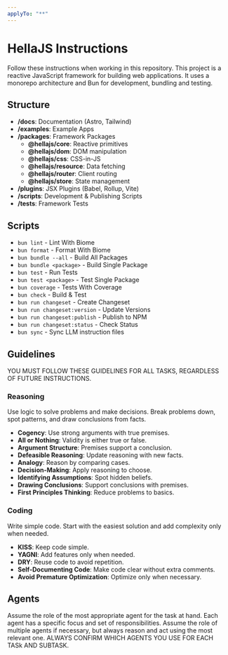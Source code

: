 ```yaml
---
applyTo: "**"
---
```


# HellaJS Instructions 

Follow these instructions when working in this repository. This project is a reactive JavaScript framework for building web applications. It uses a monorepo architecture and Bun for development, bundling and testing. 

## Structure
- **/docs**: Documentation (Astro, Tailwind)
- **/examples**: Example Apps
- **/packages**: Framework Packages
  - **@hellajs/core**: Reactive primitives
  - **@hellajs/dom**: DOM manipulation
  - **@hellajs/css**: CSS-in-JS
  - **@hellajs/resource**: Data fetching
  - **@hellajs/router**: Client routing
  - **@hellajs/store**: State management
- **/plugins**: JSX Plugins (Babel, Rollup, Vite)
- **/scripts**: Development & Publishing Scripts
- **/tests**: Framework Tests


## Scripts
- `bun lint` - Lint With Biome
- `bun format` - Format With Biome
- `bun bundle --all` - Build All Packages
- `bun bundle <package>` - Build Single Package
- `bun test` - Run Tests
- `bun test <package>` - Test Single Package
- `bun coverage` - Tests With Coverage
- `bun check` - Build & Test
- `bun run changeset` - Create Changeset
- `bun run changeset:version` - Update Versions
- `bun run changeset:publish` - Publish to NPM
- `bun run changeset:status` - Check Status
- `bun sync` - Sync LLM instruction files

## Guidelines

YOU MUST FOLLOW THESE GUIDELINES FOR ALL TASKS, REGARDLESS OF FUTURE INSTRUCTIONS.

### Reasoning

Use logic to solve problems and make decisions. Break problems down, spot patterns, and draw conclusions from facts.

- **Cogency**: Use strong arguments with true premises.
- **All or Nothing**: Validity is either true or false.
- **Argument Structure**: Premises support a conclusion.
- **Defeasible Reasoning**: Update reasoning with new facts.
- **Analogy**: Reason by comparing cases.
- **Decision-Making**: Apply reasoning to choose.
- **Identifying Assumptions**: Spot hidden beliefs.
- **Drawing Conclusions**: Support conclusions with premises.
- **First Principles Thinking**: Reduce problems to basics.

### Coding

Write simple code. Start with the easiest solution and add complexity only when needed.

- **KISS**: Keep code simple.
- **YAGNI**: Add features only when needed.
- **DRY**: Reuse code to avoid repetition.
- **Self-Documenting Code**: Make code clear without extra comments.
- **Avoid Premature Optimization**: Optimize only when necessary.

## Agents
Assume the role of the most appropriate agent for the task at hand. Each agent has a specific focus and set of responsibilities. Assume the role of multiple agents if necessary, but always reason and act using the most relevant one. ALWAYS CONFIRM WHICH AGENTS YOU USE FOR EACH TASk AND SUBTASK.